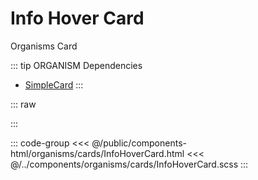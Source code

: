 # Info Hover Card
<Badge type="tip">Organisms</Badge> <Badge type="info">Card</Badge>

::: tip ORGANISM Dependencies
 - [SimpleCard](/molecules/cards/SimpleCard)
:::

::: raw
<div class="dev-section">
    <!--@include: ../../public/components-html/organisms/cards/InfoHoverCard.html -->
</div>
:::

::: code-group
<<< @/public/components-html/organisms/cards/InfoHoverCard.html
<<< @/../components/organisms/cards/InfoHoverCard.scss
:::

<style lang="scss">
@import "docs/theme.scss";

$simple-card-background: $primary-color;

@import "components/organisms/cards/InfoHoverCard.scss";
</style>